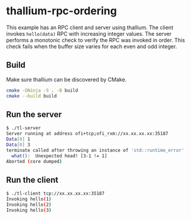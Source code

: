 # thallium-rpc-ordering

This example has an RPC client and server using thallium. The client invokes `hello(data)` RPC
with increasing integer values.  The server performs a monotonic check to verify the RPC was invoked in order.
This check fails when the buffer size varies for each even and odd integer.

## Build
Make sure thallium can be discovered by CMake.

```sh
cmake -GNinja -S . -B build
cmake --build build
```

## Run the server
```sh
$ ./tl-server
Server running at address ofi+tcp;ofi_rxm://xx.xx.xx.xx:35187
Data[0] 1
Data[0] 3
terminate called after throwing an instance of 'std::runtime_error'
  what():  Unexpected head! [3-1 != 1]
Aborted (core dumped)
```

## Run the client
```sh
$ ./tl-client tcp://xx.xx.xx.xx:35187
Invoking hello(1)
Invoking hello(2)
Invoking hello(3)
```
